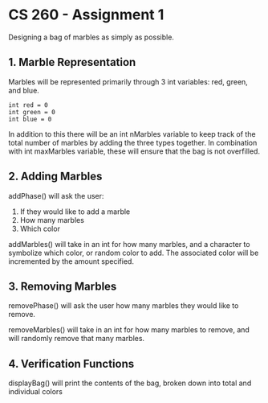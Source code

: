 # CS 260 - Assignment 1
Designing a bag of marbles as simply as possible.

## 1. Marble Representation
Marbles will be represented primarily through 3 int variables: red, green, and blue.
```
int red = 0
int green = 0
int blue = 0
```
In addition to this there will be an int nMarbles variable to keep track of the total number of marbles by adding the three types together.
In combination with int maxMarbles variable, these will ensure that the bag is not overfilled.

## 2. Adding Marbles
addPhase() will ask the user:
1. If they would like to add a marble
2. How many marbles
3. Which color

addMarbles() will take in an int for how many marbles, and a character to symbolize which color, or random color to add.
The associated color will be incremented by the amount specified.

## 3. Removing Marbles
removePhase() will ask the user how many marbles they would like to remove.

removeMarbles() will take in an int for how many marbles to remove, and will randomly remove that many marbles.

## 4. Verification Functions
displayBag() will print the contents of the bag, broken down into total and individual colors